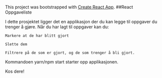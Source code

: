 This project was bootstrapped with [Create React App](https://github.com/facebook/create-react-app).
##React Oppgaveliste

I dette prosjektet ligger det en applikasjon der du kan legge til oppgaver du trenger å gjøre. Når du har lagt til oppgaver kan du:

    Markere at de har blitt gjort

    Slette dem

    Filtrere på de som er gjort, og de som trenger å bli gjort.

Kommandoen yarn/npm start starter opp applikasjonen.

Kos dere!

